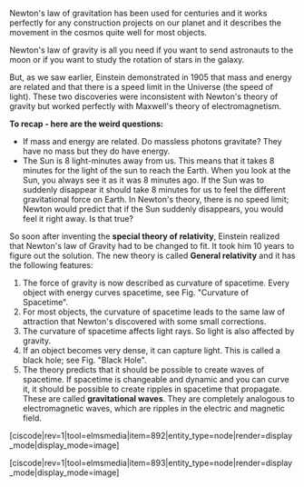 Newton's law of gravitation has been used for centuries and it works perfectly for any construction projects on our planet and it describes the movement in the cosmos quite well for most objects.

Newton's law of gravity is all you need if you want to send astronauts to the moon or if you want to study the rotation of stars in the galaxy.

But, as we saw earlier, Einstein demonstrated in 1905 that mass and energy are related and that there is a speed limit in the Universe (the speed of light). These two discoveries were inconsistent with Newton's theory of gravity but worked perfectly with Maxwell's theory of electromagnetism.

**To recap - here are the weird questions:**
- If mass and energy are related. Do massless photons gravitate? They have no mass but they do have energy.
- The Sun is 8 light-minutes away from us. This means that it takes 8 minutes for the light of the sun to reach the Earth. When you look at the Sun, you always see it as it was 8 minutes ago. If the Sun was to suddenly disappear it should take 8 minutes for us to feel the different gravitational force on Earth. In Newton's theory, there is no speed limit; Newton would predict that if the Sun suddenly disappears, you would feel it right away. Is that true?

So soon after inventing the **special theory of relativity**, Einstein realized that Newton's law of Gravity had to be changed to fit. It took him 10 years to figure out the solution. The new theory is called **General relativity** and it has the following features:

1. The force of gravity is now described as curvature of spacetime. Every object with energy curves spacetime, see Fig. "Curvature of Spacetime".
2. For most objects, the curvature of spacetime leads to the same law of attraction that Newton's discovered with some small corrections.
3. The curvature of spacetime affects light rays. So light is also affected by gravity.
4. If an object becomes very dense, it can capture light. This is called a black hole; see Fig. "Black Hole". 
5. The theory predicts that it should be possible to create waves of spacetime. If spacetime is changeable and dynamic and you can curve it, it should be possible to create ripples in spacetime that propagate. These are called **gravitational waves**. They are completely analogous to electromagnetic waves, which are ripples in the electric and magnetic field.

[ciscode|rev=1|tool=elmsmedia|item=892|entity_type=node|render=display_mode|display_mode=image]

[ciscode|rev=1|tool=elmsmedia|item=893|entity_type=node|render=display_mode|display_mode=image]